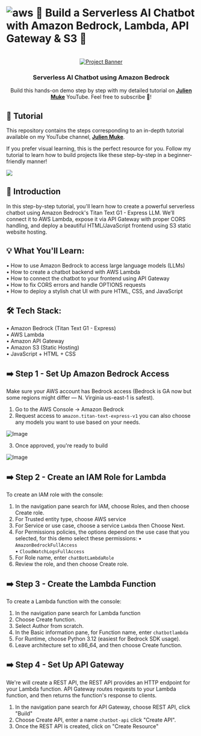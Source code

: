 # ![aws](https://github.com/julien-muke/Search-Engine-Website-using-AWS/assets/110755734/01cd6124-8014-4baa-a5fe-bd227844d263) 🚀 Build a Serverless AI Chatbot with Amazon Bedrock, Lambda, API Gateway & S3 🤖

<div align="center">

  <br />
    <a href="https://youtu.be/1k6s4shjpRc?si=NOQo77cZQtTA6eGW" target="_blank">
      <img src="https://github.com/user-attachments/assets/cb49ad40-aad7-4901-8fc1-4ae8beae4642" alt="Project Banner">
    </a>
  <br />

<h3 align="center">Serverless AI Chatbot using Amazon Bedrock</h3>

   <div align="center">
     Build this hands-on demo step by step with my detailed tutorial on <a href="http://www.youtube.com/@julienmuke/videos" target="_blank"><b>Julien Muke</b></a> YouTube. Feel free to subscribe 🔔!
    </div>
</div>

## 🚨 Tutorial

This repository contains the steps corresponding to an in-depth tutorial available on my YouTube
channel, <a href="http://www.youtube.com/@julienmuke/videos" target="_blank"><b>Julien Muke</b></a>.

If you prefer visual learning, this is the perfect resource for you. Follow my tutorial to learn how to build projects
like these step-by-step in a beginner-friendly manner!

<a href="https://youtu.be/1k6s4shjpRc?si=NOQo77cZQtTA6eGW" target="_blank"><img src="https://github.com/sujatagunale/EasyRead/assets/151519281/1736fca5-a031-4854-8c09-bc110e3bc16d" /></a>

## <a name="introduction">🤖 Introduction</a>

In this step-by-step tutorial, you'll learn how to create a powerful serverless chatbot using Amazon Bedrock's Titan Text G1 - Express LLM. We’ll connect it to AWS Lambda, expose it via API Gateway with proper CORS handling, and deploy a beautiful HTML/JavaScript frontend using S3 static website hosting.


## <a name="steps">💡 What You'll Learn: </a>
 
• How to use Amazon Bedrock to access large language models (LLMs)<br>
• How to create a chatbot backend with AWS Lambda<br>
• How to connect the chatbot to your frontend using API Gateway<br>
• How to fix CORS errors and handle OPTIONS requests<br>
• How to deploy a stylish chat UI with pure HTML, CSS, and JavaScript<br>

## <a name="steps">🛠 Tech Stack: </a>
• Amazon Bedrock (Titan Text G1 - Express)<br>
• AWS Lambda<br>
• Amazon API Gateway<br>
• Amazon S3 (Static Hosting)<br>
• JavaScript + HTML + CSS<br>

## ➡️ Step 1 - Set Up Amazon Bedrock Access

Make sure your AWS account has Bedrock access (Bedrock is GA now but some regions might differ — N. Virginia us-east-1 is safest).

1. Go to the AWS Console → Amazon Bedrock
2. Request access to `amazon.titan-text-express-v1` you can also choose any models you want to use based on your needs.

![Image](https://github.com/user-attachments/assets/d86d2963-1c01-4fe6-a215-12817e17f1e3)

3. Once approved, you're ready to build

![Image](https://github.com/user-attachments/assets/5d5a4d37-2b96-428a-92c4-01ca441c9f17)

## ➡️ Step 2 - Create an IAM Role for Lambda
To create an IAM role with the console:

1. In the navigation pane search for IAM, choose Roles, and then choose Create role.
2. For Trusted entity type, choose AWS service
3. For Service or use case, choose a service `Lambda` then Choose Next.
4. For Permissions policies, the options depend on the use case that you selected, for this demo select these permissions:
• `AmazonBedrockFullAccess`<br>
• `CloudWatchLogsFullAccess`<br>
5. For Role name, enter `chatBotLambdaRole`
6. Review the role, and then choose Create role.


## ➡️ Step 3 - Create the Lambda Function
To create a Lambda function with the console:

1. In the navigation pane search for Lambda function
2. Choose Create function.
3. Select Author from scratch.
4. In the Basic information pane, for Function name, enter `chatbotlambda`
5. For Runtime, choose Python 3.12 (easiest for Bedrock SDK usage).
6. Leave architecture set to x86_64, and then choose Create function.

## ➡️ Step 4 - Set Up API Gateway

We're will create a REST API, the REST API provides an HTTP endpoint for your Lambda function. API Gateway routes requests to your Lambda function, and then returns the function's response to clients.

1. In the navigation pane search for API Gateway, choose REST API, click "Build"
2. Choose Create API, enter a name `chatbot-api` click "Create API".
3. Once the REST API is created, click on "Create Resource"